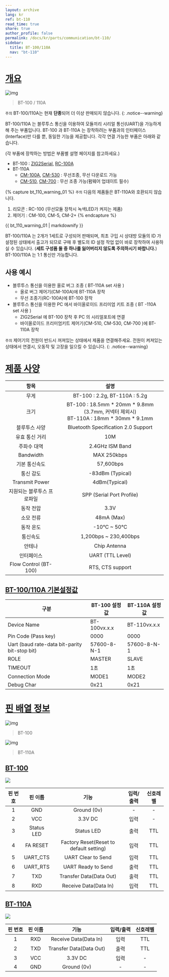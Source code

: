 ```yaml
---
layout: archive
lang: kr
ref: bt-110
read_time: true
share: true
author_profile: false
permalink: /docs/kr/parts/communication/bt-110/
sidebar:
  title: BT-100/110A
  nav: "bt-110"
---
```


# [개요](#개요)

![img](/assets/images/parts/communication/bt-110_product.jpg)

> BT-100 / 110A

`주의` BT-100/110A는 현재 **단종**되어 더 이상 판매되지 않습니다. 
{: .notice--warning}

BT-100/110A 는 블루투스 통신을 이용하여 모듈끼리 시리얼 통신(UART)을 가능하게 해 주는 부품입니다. BT-100 과 BT-110A 는 장착하려는 부품과의 인터페이스(Interface)만 다를 뿐, 동일한 기능을 제공합니다. 각각 연결 가능한 부품은 아래와 같습니다.

(각 부품에 장착하는 방법은 부품별 설명 페이지를 참고하세요.)

- BT-100 : [ZIG2Serial], [RC-100A]
- BT-110A
  - [CM-100A], [CM-530] : 무선조종, 무선 다운로드 가능
  - [CM-510], [CM-700] : 무선 조종 가능(펌웨어 업데이트 필수)

{% capture bt_110_warning_01 %}
`주의` 다음의 제품들은 BT-110A와 호환되지 않습니다.
1. 리모콘 : RC-100 (무선모듈 장착시 녹색LED가 켜지는 제품)
2. 제어기 : CM-100, CM-5, CM-2+
{% endcapture %}

<div class="notice--warning">{{ bt_110_warning_01 | markdownify }}</div>

BT-100/110A 는 2개가 1세트로 구성되어 판매되며, 최초 구입 시 상대방 모듈의 ID 가 설정된 상태에서 출고가 되므로 구매 후 별도의 ID 설정 작업 없이 바로 장착하여 사용하실 수 있습니다. (**세트 구성품 둘 중 하나를 잃어버리지 않도록 주의하시기 바랍니다.**)  
BT-100/110A 는 1:1 통신만 가능합니다.

## 사용 예시

- 블루투스 통신을 이용한 올로 버그 조종 ( BT-110A set 사용 )
  - 올로 버그 제어기(CM-100A)에 BT-110A 장착
  - 무선 조종기(RC-100A)에 BT-100 장착
- 블루투스 통신을 이용한 PC 에서 바이올로이드 프리미엄 키트 조종 ( BT -110A set 사용 )
  - ZIG2Serial 에 BT-100 장착 후 PC 의 시리얼포트에 연결
  - 바이올로이드 프리미엄키트 제어기(CM-510, CM-530, CM-700 )에 BT-110A 장착

`주의` 제어기의 전원이 반드시 꺼져있는 상태에서 제품을 연결해주세요. 전원이 켜져있는 상태에서 연결시, 오동작 및 고장을 일으킬 수 있습니다. 
{: .notice--warning}


# [제품 사양](#제품-사양)

|항목|설명|
|:---:|:---:|
|무게|BT-100 : 2.2g, BT-110A : 5.2g|
|크기|BT-100 : 18.5mm * 20mm * 9.8mm (3.7mm, 커넥터 제외시)<br />BT-110A : 18mm * 30mm * 9.1mm|
|블루투스 사양| Bluetooth Specification 2.0 Support|
|유효 통신 거리|10M|
|주파수 대역|2.4GHz ISM Band|
|Bandwidth|MAX 250kbps|
|기본 통신속도|57,600bps|
|통신 감도|-83dBm (Typical)|
|Transmit Power|4dBm(Typical)|
|지원되는 블루투스 프로파일|SPP (Serial Port Profile)|
|동작 전압|3.3V|
|소모 전류|48mA (Max)|
|동작 온도|-10&deg;C ~ 50&deg;C|
|통신속도|1,200bps ~ 230,400bps|
|안테나|Chip Antenna|
|인터페이스|UART (TTL Level)|
|Flow Control (BT-100)|RTS, CTS support|


## [BT-100/110A 기본설정값](#bt-100110a-기본설정값)

| 구분                                      | BT-100 설정 값  | BT-110A 설정 값 |
| ---------------------------------------- | ------------ | ------------ |
| Device Name                              | BT-100vx.x.x | BT-110vx.x.x |
| Pin Code (Pass key)                      | 0000         | 0000         |
| Uart (baud rate-data bit-parity bit-stop bit) | 57600-8-N-1  | 57600-8-N-1  |
| ROLE                                     | MASTER       | SLAVE        |
| TIMEOUT                                  | 1초           | 1초          |
| Connection Mode                          | MODE1        | MODE2        |
| Debug Char                               | 0x21         | 0x21         |


# [핀 배열 정보](#핀-배열-정보)

![img](/assets/images/parts/communication/bt-110_01.png)

> BT-100

![img](/assets/images/parts/communication/bt-110_02.jpg)

> BT-110A

## [BT-100](#bt-100)

![](/assets/images/parts/communication/bt-110_01.png)

|핀 번호|핀 이름|기능|입력/출력|신호레벨|
|:---: |:---:|:---:|:---:|:---:|
|1|GND|Ground (0v)|-|-|
|2|VCC|3.3V DC|입력|-|
|3|Status LED|Status LED|출력|TTL|
|4|FA RESET|Factory Reset(Reset to default setting)|입력|TTL|
|5|UART_CTS|UART Clear to Send|입력|TTL|
|6|UART_RTS|UART Ready to Send|출력|TTL|
|7|TXD|Transfer Data(Data Out)|출력|TTL|
|8|RXD|Receive Data(Data In)|입력|TTL|

## [BT-110A](#bt-110a)

![](/assets/images/parts/communication/bt-110_02.jpg)

|핀 번호|핀 이름|기능|입력/출력|신호레벨|
|:---: |:---:|:---:|:---:|:---:|
|1|RXD|Receive Data(Data In)|입력|TTL|
|2|TXD|Transfer Data(Data Out)|출력|TTL|
|3|VCC|3.3V DC|입력|-|
|4|GND|Ground (0v)|-|-|

[ZIG2Serial]: /doc/kr/communication/zig2serial/
[RC-100A]: /doc/kr/communication/rc-100/
[CM-100A]: /doc/kr/controller/cm-100/
[CM-510]: /doc/kr/controller/cm-510/
[CM-530]: /doc/kr/connector/cm-530/
[CM-700]: /doc/kr/controller/cm-700/
